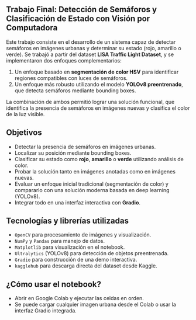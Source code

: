 ## Trabajo Final: Detección de Semáforos y Clasificación de Estado con Visión por Computadora

Este trabajo consiste en el desarrollo de un sistema capaz de detectar semáforos en imágenes urbanas y determinar su estado (rojo, amarillo o verde). Se trabajó a partir del dataset **LISA Traffic Light Dataset**, y se implementaron dos enfoques complementarios:

1. Un enfoque basado en **segmentación de color HSV** para identificar regiones compatibles con luces de semáforos.
2. Un enfoque más robusto utilizando el modelo **YOLOv8 preentrenado**, que detecta semáforos mediante bounding boxes.

La combinación de ambos permitió lograr una solución funcional, que identifica la presencia de semáforos en imágenes nuevas y clasifica el color de la luz visible.

## Objetivos

- Detectar la presencia de semáforos en imágenes urbanas.
- Localizar su posición mediante bounding boxes.
- Clasificar su estado como **rojo**, **amarillo** o **verde** utilizando análisis de color.
- Probar la solución tanto en imágenes anotadas como en imágenes nuevas.
- Evaluar un enfoque inicial tradicional (segmentación de color) y compararlo con una solución moderna basada en deep learning (YOLOv8).
- Integrar todo en una interfaz interactiva con **Gradio**.


## Tecnologías y librerías utilizadas

- `OpenCV` para procesamiento de imágenes y visualización.
- `NumPy` y `Pandas` para manejo de datos.
- `Matplotlib` para visualización en el notebook.
- `Ultralytics` (YOLOv8) para detección de objetos preentrenada.
- `Gradio` para construcción de una demo interactiva.
- `kagglehub` para descarga directa del dataset desde Kaggle.

## ¿Cómo usar el notebook?

- Abrir en Google Colab y ejecutar las celdas en orden.
- Se puede cargar cualquier imagen urbana desde el Colab o usar la interfaz Gradio integrada.

